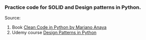 ### Practice code for SOLID and Design patterns in Python.

Source:
1. Book [Clean Code in Python by Mariano Anaya](https://dev.seperians.es/libros/Clean%20Code%20In%20Python.pdf)
2. Udemy course [Design Patterns in Python](https://ubs.udemy.com/course/design-patterns-python/)
